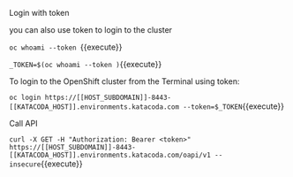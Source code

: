 
Login with token

you can also use token to login to the cluster

`oc whoami --token `{{execute}}

`_TOKEN=$(oc whoami --token )`{{execute}}


To login to the OpenShift cluster from the Terminal using token:

`oc login https://[[HOST_SUBDOMAIN]]-8443-[[KATACODA_HOST]].environments.katacoda.com --token=$_TOKEN`{{execute}}

Call API

`curl -X GET -H "Authorization: Bearer <token>" https://[[HOST_SUBDOMAIN]]-8443-[[KATACODA_HOST]].environments.katacoda.com/oapi/v1 --insecure`{{execute}}




